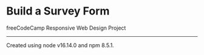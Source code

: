 # Build a Survey Form

freeCodeCamp Responsive Web Design Project

---

Created using node v16.14.0 and npm 8.5.1.
